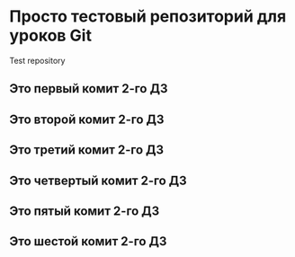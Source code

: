 # Просто тестовый репозиторий для уроков Git
Test repository

## Это первый комит 2-го ДЗ

## Это второй комит 2-го ДЗ

## Это третий комит 2-го ДЗ

## Это четвертый комит 2-го ДЗ

## Это пятый комит 2-го ДЗ

## Это шестой комит 2-го ДЗ